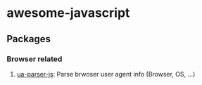 # awesome-javascript

## Packages


### Browser related

1. [ua-parser-js](https://github.com/faisalman/ua-parser-js): Parse brwoser user agent info (Browser, OS, ...)

